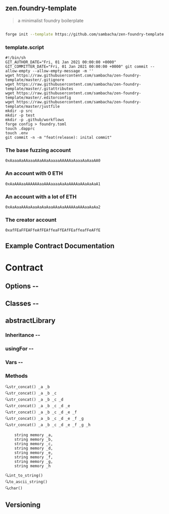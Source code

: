 <h2> zen.foundry-template </h2>

> a minimalist foundry boilerplate

```bash

forge init --template https://github.com/sambacha/zen-foundry-template
```

<h3> template.script </h3>

```shell
#!/bin/sh
GIT_AUTHOR_DATE="Fri, 01 Jan 2021 00:00:00 +0000" GIT_COMMITTER_DATE="Fri, 01 Jan 2021 00:00:00 +0000" git commit --allow-empty --allow-empty-message -m ''
wget https://raw.githubusercontent.com/sambacha/zen-foundry-template/master/.gitignore
wget https://raw.githubusercontent.com/sambacha/zen-foundry-template/master/.gitattributes
wget https://raw.githubusercontent.com/sambacha/zen-foundry-template/master/.editorconfig
wget https://raw.githubusercontent.com/sambacha/zen-foundry-template/master/justfile
mkdir -p src
mkdir -p test
mkdir -p .github/workflows
forge config > foundry.toml
touch .dapprc
touch .env
git commit -n -m "feat(release): inital commit"
```

### The base fuzzing account
```
0xAaaaAaAAaaaAAaAAaAaaaaAAAAAaAaaaAaAaaAA0
```
### An account with 0 ETH
```
0xAaAAAaaAAAAAAaaAAAaaaaAaAaAAAAaAAaAaAaA1
```

### An account with a lot of ETH
```
0xAaAaaAAAaAaaAaAaAaaAAaAaAAAAAaAAAaaAaAa2
```

### The creator account 
```
0xafFEaFFEAFfeAfFEAffeaFfEAfFEaffeafFeAFfE
```


## Example Contract Documentation

# Contract

## Options --

## Classes --


## abstractLibrary

### Inheritance --

### usingFor --

### Vars --

### Methods

	🔍str_concat() _a _b
	🔍str_concat() _a _b _c
	🔍str_concat() _a _b _c _d
	🔍str_concat() _a _b _c _d _e
	🔍str_concat() _a _b _c _d _e _f
	🔍str_concat() _a _b _c _d _e _f _g
	🔍str_concat() _a _b _c _d _e _f _g _h

		string memory _a,
        string memory _b,
        string memory _c,
        string memory _d,
        string memory _e,
        string memory _f,
        string memory _g,
        string memory _h

	🔍int_to_string()
	🔍to_ascii_string()
	🔍char()

## Versioning
